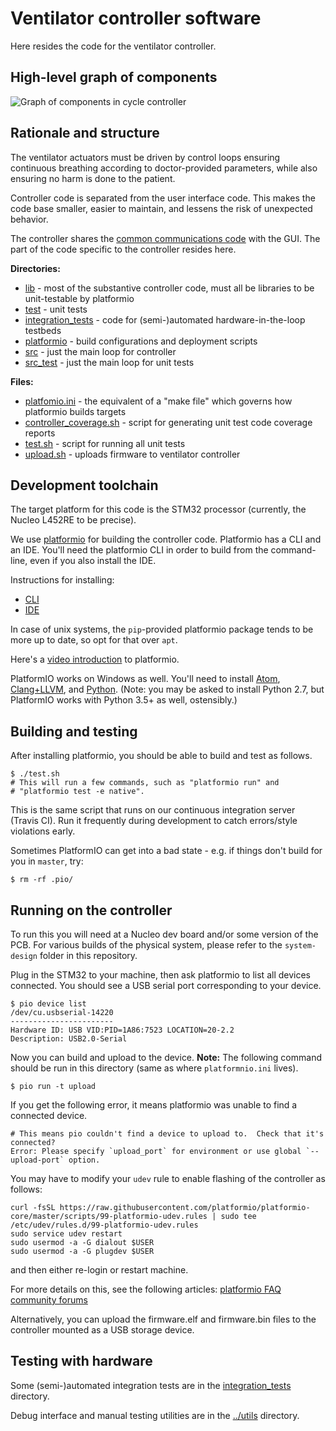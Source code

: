 # Ventilator controller software

Here resides the code for the ventilator controller.

## High-level graph of components

<!-- See https://github.com/TLmaK0/gravizo -->
![Graph of components in cycle controller](https://g.gravizo.com/source/cc_graph_mark?https%3A%2F%2Fraw.githubusercontent.com%2FRespiraWorks%2FVentilator%2Fmaster%2Fsoftware%2Fcontroller%2FREADME.md)
<!--
cc_graph_mark
digraph G {
  subgraph cluster_RPI {
    label="GUI (Raspberry Pi)"
    labelloc=b;
    GUI [label="Qt app"]
  }

  subgraph cluster_CC {
    label = "Cycle Controller (STM32)";
    labelloc = b;
    "Main loop" -> "Controller"
    "Main loop" -> "Comms"

    "Controller" -> "Sensors"
    "Controller" -> "Actuators"
    "Controller" -> "Breath FSM"

    "Actuators" -> HAL
    "Sensors" -> HAL
  }

  "Comms" -> GUI
  GUI -> "Comms"
}
cc_graph_mark
-->

## Rationale and structure

The ventilator actuators must be driven by control loops ensuring continuous
breathing according to doctor-provided parameters, while also ensuring
no harm is done to the patient.

Controller code is separated from the user interface code. This makes the code base
smaller, easier to maintain, and lessens the risk of unexpected behavior.

The controller shares the [common communications code](../common) with the GUI.
The part of the code specific to the controller resides here.

**Directories:**
* [lib](lib) - most of the substantive controller code, must all be libraries to be unit-testable by platformio
* [test](test) - unit tests
* [integration_tests](integration_tests) - code for (semi-)automated hardware-in-the-loop testbeds
* [platformio](platformio) - build configurations and deployment scripts
* [src](src) - just the main loop for controller
* [src_test](src_test) - just the main loop for unit tests

**Files:**
* [platfomio.ini](platformio.ini) - the equivalent of a "make file" which governs how platformio builds targets
* [controller_coverage.sh](controller_coverage.sh) - script for generating unit test code coverage reports
* [test.sh](test.sh) - script for running all unit tests
* [upload.sh](upload.sh) - uploads firmware to ventilator controller

## Development toolchain

The target platform for this code is the STM32 processor (currently, the Nucleo L452RE to be precise).

We use [platformio](https://platformio.org/) for building the controller code.
Platformio has a CLI and an IDE. You'll need the platformio CLI in order to build
from the command-line, even if you also install the IDE.

Instructions for installing:
 * [CLI](https://docs.platformio.org/en/latest/core/installation.html#super-quick-mac-linux)
 * [IDE](https://docs.platformio.org/en/latest/integration/ide/vscode.html#installation)

In case of unix systems, the `pip`-provided platformio package tends to be more up to date, so opt for that over `apt`.

Here's a [video introduction](https://www.youtube.com/watch?v=EIkGTwLOD7o) to platformio.

PlatformIO works on Windows as well.
You'll need to install [Atom](https://atom.io/),
[Clang+LLVM](https://releases.llvm.org/download.html),
and [Python](https://www.python.org/downloads/windows/).
(Note: you may be asked to install Python 2.7, but PlatformIO works with Python 3.5+ as well, ostensibly.)

## Building and testing

After installing platformio, you should be able to build and test as follows.

```
$ ./test.sh
# This will run a few commands, such as "platformio run" and
# "platformio test -e native".
```

This is the same script that runs on our continuous integration server (Travis CI).
Run it frequently during development to catch errors/style violations early.

Sometimes PlatformIO can get into a bad state -
e.g. if things don't build for you in `master`, try:


```
$ rm -rf .pio/
```

## Running on the controller

To run this you will need at a Nucleo dev board and/or some version of the PCB.
For various builds of the physical system, please refer to the `system-design`
folder in this repository.

Plug in the STM32 to your machine, then ask platformio to list all devices connected.
You should see a USB serial port corresponding to your device.

```
$ pio device list
/dev/cu.usbserial-14220
-----------------------
Hardware ID: USB VID:PID=1A86:7523 LOCATION=20-2.2
Description: USB2.0-Serial
```

Now you can build and upload to the device.
**Note:** The following command should be run in this directory (same as where `platformnio.ini` lives).

```
$ pio run -t upload
```

If you get the following error, it means platformio was unable to find a connected device.

```
# This means pio couldn't find a device to upload to.  Check that it's connected?
Error: Please specify `upload_port` for environment or use global `--upload-port` option.
```

You may have to modify your `udev` rule to enable flashing of the controller as follows:

```
curl -fsSL https://raw.githubusercontent.com/platformio/platformio-core/master/scripts/99-platformio-udev.rules | sudo tee /etc/udev/rules.d/99-platformio-udev.rules
sudo service udev restart
sudo usermod -a -G dialout $USER
sudo usermod -a -G plugdev $USER
```
and then either re-login or restart machine.

For more details on this, see the following articles:
[platformio FAQ](https://docs.platformio.org/en/latest/faq.html#platformio-udev-rules)
[community forums](https://community.platformio.org/t/stm32-vs-code-mbed-upload-issue-error-libusb-open-failed-with-libusb-error-access-error-open-failed/10650)

Alternatively, you can upload the firmware.elf and firmware.bin files to the controller mounted as a USB storage device.

## Testing with hardware

Some (semi-)automated integration tests are in the [integration_tests](integration_tests) directory.

Debug interface and manual testing utilities are in the [../utils](../utils) directory.
